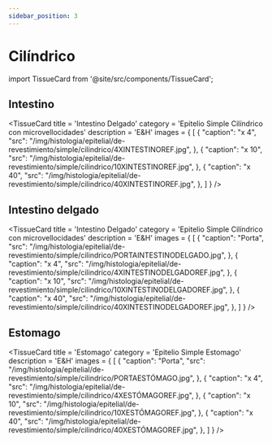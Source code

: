 ```yaml
---
sidebar_position: 3
---
```


# Cilíndrico

import TissueCard from '@site/src/components/TissueCard';

## Intestino
<TissueCard
  title = 'Intestino Delgado'
  category = 'Epitelio Simple Cilíndrico con microvellocidades'
  description = 'E&H'
  images = {
    [
      {
        "caption": "x 4",
        "src": "/img/histologia/epitelial/de-revestimiento/simple/cilindrico/4XINTESTINOREF.jpg",
      },
      {
        "caption": "x 10",
        "src": "/img/histologia/epitelial/de-revestimiento/simple/cilindrico/10XINTESTINOREF.jpg",
      },
      {
        "caption": "x 40",
        "src": "/img/histologia/epitelial/de-revestimiento/simple/cilindrico/40XINTESTINOREF.jpg",
      },
    ]
  }
/>

## Intestino delgado


<TissueCard
  title = 'Intestino Delgado'
  category = 'Epitelio Simple Cilíndrico con microvellocidades'
  description = 'E&H'
  images = {
    [
      {
        "caption": "Porta",
        "src": "/img/histologia/epitelial/de-revestimiento/simple/cilindrico/PORTAINTESTINODELGADO.jpg",
      },
      {
        "caption": "x 4",
        "src": "/img/histologia/epitelial/de-revestimiento/simple/cilindrico/4XINTESTINODELGADOREF.jpg",
      },
      {
        "caption": "x 10",
        "src": "/img/histologia/epitelial/de-revestimiento/simple/cilindrico/10XINTESTINODELGADOREF.jpg",
      },
      {
        "caption": "x 40",
        "src": "/img/histologia/epitelial/de-revestimiento/simple/cilindrico/40XINTESTINODELGADOREF.jpg",
      },
    ]
  }
/>

## Estomago

<TissueCard
  title = 'Estomago'
  category = 'Epitelio Simple Estomago'
  description = 'E&H'
  images = {
    [
      {
        "caption": "Porta",
        "src": "/img/histologia/epitelial/de-revestimiento/simple/cilindrico/PORTAESTÓMAGO.jpg",
      },
      {
        "caption": "x 4",
        "src": "/img/histologia/epitelial/de-revestimiento/simple/cilindrico/4XESTÓMAGOREF.jpg",
      },
      {
        "caption": "x 10",
        "src": "/img/histologia/epitelial/de-revestimiento/simple/cilindrico/10XESTÓMAGOREF.jpg",
      },
      {
        "caption": "x 40",
        "src": "/img/histologia/epitelial/de-revestimiento/simple/cilindrico/40XESTÓMAGOREF.jpg",
      },
    ]
  }
/>



